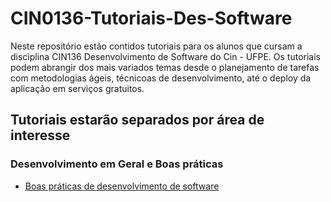 # CIN0136-Tutoriais-Des-Software

Neste repositório estão contidos tutoriais para os alunos que cursam a disciplina CIN136 Desenvolvimento de Software do Cin - UFPE. Os tutoriais podem abrangir dos mais variados temas desde o planejamento de tarefas com metodologias ágeis, técnicoas de desenvolvimento, até o deploy da aplicação em serviços gratuitos.

## Tutoriais estarão separados por área de interesse 

### Desenvolvimento em Geral e Boas práticas

- [Boas práticas de desenvolvimento de software](/dev/boas-praticas.md)
